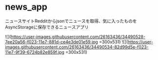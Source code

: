 # news_app

ニュースサイトRedditからjsonでニュースを取得、気に入ったものをAsyncStorageに保存できるニュースアプリ

![](https://user-images.githubusercontent.com/26163436/34490528-7ee20a56-f023-11e7-881d-ce4e3de01e59.jpg =300x531)
![](https://user-images.githubusercontent.com/26163436/34490534-82d99d5e-f023-11e7-9f39-6724b82e859f.jpg =300x531)


